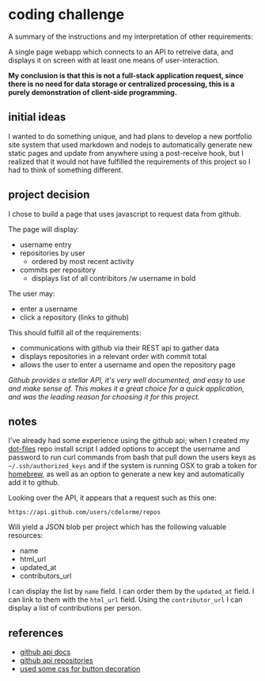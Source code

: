 
# coding challenge

A summary of the instructions and my interpretation of other requirements:

A single page webapp which connects to an API to retreive data, and displays it on screen with at least one means of user-interaction.

**My conclusion is that this is not a full-stack application request, since there is no need for data storage or centralized processing, this is a purely demonstration of client-side programming.**


## initial ideas

I wanted to do something unique, and had plans to develop a new portfolio site system that used markdown and nodejs to automatically generate new static pages and update from anywhere using a post-receive hook, but I realized that it would not have fulfilled the requirements of this project so I had to think of something different.


## project decision

I chose to build a page that uses javascript to request data from github.

The page will display:

- username entry
- repositories by user
    - ordered by most recent activity
- commits per repository
    - displays list of all contribitors /w username in bold

The user may:

- enter a username
- click a repository (links to github)

This should fulfill all of the requirements:

- communications with github via their REST api to gather data
- displays repositories in a relevant order with commit total
- allows the user to enter a username and open the repository page

_Github provides a stellar API, it's very well documented, and easy to use and make sense of.  This makes it a great choice for a quick application, and was the leading reason for choosing it for this project._


## notes

I've already had some experience using the github api; when I created my [dot-files](https://github.com/cdelorme/dot-files) repo install script I added options to accept the username and password to run curl commands from bash that pull down the users keys as `~/.ssh/authorized_keys` and if the system is running OSX to grab a token for [homebrew](http://brew.sh/), as well as an option to generate a new key and automatically add it to github.

Looking over the API, it appears that a request such as this one:

    https://api.github.com/users/cdelorme/repos

Will yield a JSON blob per project which has the following valuable resources:

- name
- html_url
- updated_at
- contributors_url

I can display the list by `name` field.
I can order them by the `updated_at` field.
I can link to them with the `html_url` field.
Using the `contributor_url` I can display a list of contributions per person.


## references

- [github api docs](https://developer.github.com/v3/)
- [github api repositories](https://developer.github.com/v3/repos/)
- [used some css for button decoration](http://www.webdesignerwall.com/demo/css-buttons.html)
